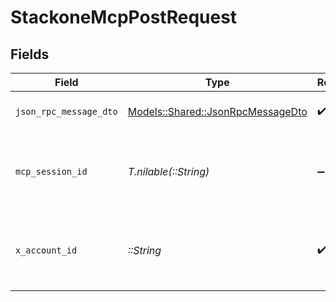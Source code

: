 # StackoneMcpPostRequest


## Fields

| Field                                                                         | Type                                                                          | Required                                                                      | Description                                                                   |
| ----------------------------------------------------------------------------- | ----------------------------------------------------------------------------- | ----------------------------------------------------------------------------- | ----------------------------------------------------------------------------- |
| `json_rpc_message_dto`                                                        | [Models::Shared::JsonRpcMessageDto](../../models/shared/jsonrpcmessagedto.md) | :heavy_check_mark:                                                            | JSON-RPC 2.0 message                                                          |
| `mcp_session_id`                                                              | *T.nilable(::String)*                                                         | :heavy_minus_sign:                                                            | Session id; omit for initialize, include for subsequent calls                 |
| `x_account_id`                                                                | *::String*                                                                    | :heavy_check_mark:                                                            | Account secure id for the target provider account                             |